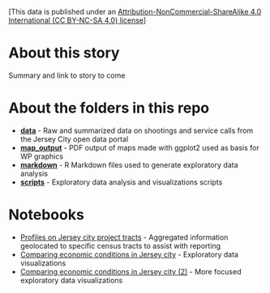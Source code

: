 [This data is published under an [Attribution-NonCommercial-ShareAlike 4.0 International (CC BY-NC-SA 4.0) license](https://creativecommons.org/licenses/by-nc-sa/4.0/)]

# About this story

Summary and link to story to come

# About the folders in this repo

* **[data](data)** - Raw and summarized data on shootings and service calls from the Jersey City open data portal
* **[map_output](map_output)** - PDF output of maps made with ggplot2 used as basis for WP graphics
* **[markdown](markdown)** - R Markdown files used to generate exploratory data analysis
* **[scripts](scripts)** - Exploratory data analysis and visualizations scripts

# Notebooks

* [Profiles on Jersey city project tracts](http://wpinvestigative.github.io/kushner_eb5_census) - Aggregated information geolocated to specific census tracts to assist with reporting
* [Comparing economic conditions in Jersey city](http://wpinvestigative.github.io/kushner_eb5_census/tracts.html) - Exploratory data visualizations 
* [Comparing economic conditions in Jersey city (2)](http://wpinvestigative.github.io/kushner_eb5_census/tracts_two.html) - More focused exploratory data visualizations 



